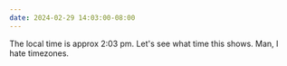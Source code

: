 ```yaml
---
date: 2024-02-29 14:03:00-08:00
---
```


The local time is approx 2:03 pm. Let's see what time this shows. Man, I hate timezones.
